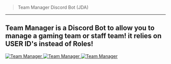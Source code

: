 >Team Manager Discord Bot (JDA)
__________________________________
**Team Manager is a Discord Bot to allow you to manage a gaming team or staff team!
it relies on USER ID's instead of Roles!**
---
<a href="https://discordbots.org/bot/598431937035763713" >
  <img src="https://discordbots.org/api/widget/status/598431937035763713.svg" alt="Team Manager" />
</a>

<a href="https://discordbots.org/bot/598431937035763713" >
  <img src="https://discordbots.org/api/widget/owner/598431937035763713.svg" alt="Team Manager" />
</a>

<a href="https://discordbots.org/bot/598431937035763713" >
  <img src="https://discordbots.org/api/widget/lib/598431937035763713.svg" alt="Team Manager" />
</a>

